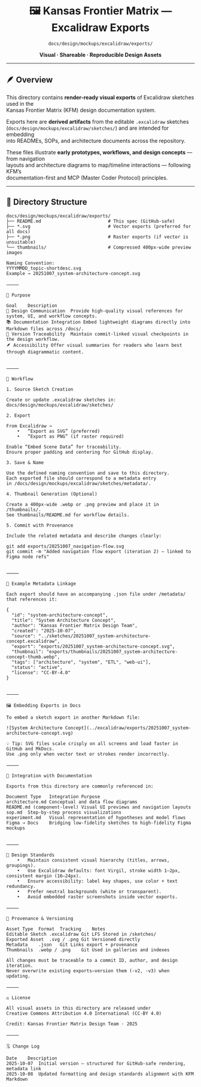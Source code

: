 <div align="center">

# 🖼️ Kansas Frontier Matrix — Excalidraw Exports  
`docs/design/mockups/excalidraw/exports/`

**Visual · Shareable · Reproducible Design Assets**

</div>

---

## 🪶 Overview

This directory contains **render-ready visual exports** of Excalidraw sketches used in the  
Kansas Frontier Matrix (KFM) design documentation system.  

Exports here are **derived artifacts** from the editable `.excalidraw` sketches  
(`docs/design/mockups/excalidraw/sketches/`) and are intended for embedding  
into READMEs, SOPs, and architecture documents across the repository.  

These files illustrate **early prototypes, workflows, and design concepts** — from navigation  
layouts and architecture diagrams to map/timeline interactions — following KFM’s  
documentation-first and MCP (Master Coder Protocol) principles.

---

## 📁 Directory Structure

```text
docs/design/mockups/excalidraw/exports/
├── README.md                         # This spec (GitHub-safe)
├── *.svg                             # Vector exports (preferred for all docs)
├── *.png                             # Raster exports (if vector is unsuitable)
└── thumbnails/                       # Compressed 400px-wide preview images

Naming Convention:
YYYYMMDD_topic-shortdesc.svg
Example → 20251007_system-architecture-concept.svg

⸻

🎯 Purpose

Goal	Description
🧭 Design Communication	Provide high-quality visual references for system, UI, and workflow concepts.
📚 Documentation Integration	Embed lightweight diagrams directly into Markdown files across /docs/.
🧩 Version Traceability	Maintain commit-linked visual checkpoints in the design workflow.
🪶 Accessibility	Offer visual summaries for readers who learn best through diagrammatic content.


⸻

🧱 Workflow

1. Source Sketch Creation

Create or update .excalidraw sketches in:
docs/design/mockups/excalidraw/sketches/

2. Export

From Excalidraw →
	•	“Export as SVG” (preferred)
	•	“Export as PNG” (if raster required)

Enable “Embed Scene Data” for traceability.
Ensure proper padding and centering for GitHub display.

3. Save & Name

Use the defined naming convention and save to this directory.
Each exported file should correspond to a metadata entry
in /docs/design/mockups/excalidraw/sketches/metadata/.

4. Thumbnail Generation (Optional)

Create a 400px-wide .webp or .png preview and place it in /thumbnails/.
See thumbnails/README.md for workflow details.

5. Commit with Provenance

Include the related metadata and describe changes clearly:

git add exports/20251007_navigation-flow.svg
git commit -m "Added navigation flow export (iteration 2) — linked to Figma node refs"


⸻

🧾 Example Metadata Linkage

Each export should have an accompanying .json file under /metadata/ that references it:

{
  "id": "system-architecture-concept",
  "title": "System Architecture Concept",
  "author": "Kansas Frontier Matrix Design Team",
  "created": "2025-10-07",
  "source": "../sketches/20251007_system-architecture-concept.excalidraw",
  "export": "exports/20251007_system-architecture-concept.svg",
  "thumbnail": "exports/thumbnails/20251007_system-architecture-concept-thumb.webp",
  "tags": ["architecture", "system", "ETL", "web-ui"],
  "status": "active",
  "license": "CC-BY-4.0"
}


⸻

🖼️ Embedding Exports in Docs

To embed a sketch export in another Markdown file:

![System Architecture Concept](../excalidraw/exports/20251007_system-architecture-concept.svg)

💡 Tip: SVG files scale crisply on all screens and load faster in GitHub and MkDocs.
Use .png only when vector text or strokes render incorrectly.

⸻

🧮 Integration with Documentation

Exports from this directory are commonly referenced in:

Document Type	Integration Purpose
architecture.md	Conceptual and data flow diagrams
README.md (component-level)	Visual UI previews and navigation layouts
sop.md	Step-by-step process visualizations
experiment.md	Visual representation of hypotheses and model flows
Figma → Docs	Bridging low-fidelity sketches to high-fidelity Figma mockups


⸻

🧩 Design Standards
	•	Maintain consistent visual hierarchy (titles, arrows, groupings).
	•	Use Excalidraw defaults: font Virgil, stroke width 1–2px, consistent margin (16–24px).
	•	Ensure accessibility: label key shapes, use color + text redundancy.
	•	Prefer neutral backgrounds (white or transparent).
	•	Avoid embedded raster screenshots inside vector exports.

⸻

🔐 Provenance & Versioning

Asset Type	Format	Tracking	Notes
Editable Sketch	.excalidraw	Git LFS	Stored in /sketches/
Exported Asset	.svg / .png	Git	Versioned directly
Metadata	.json	Git	Links export + provenance
Thumbnails	.webp / .png	Git	Used in galleries and indexes

All changes must be traceable to a commit ID, author, and design iteration.
Never overwrite existing exports—version them (-v2, -v3) when updating.

⸻

⚖️ License

All visual assets in this directory are released under
Creative Commons Attribution 4.0 International (CC-BY 4.0)

Credit: Kansas Frontier Matrix Design Team · 2025

⸻

🗓️ Change Log

Date	Description
2025-10-07	Initial version — structured for GitHub-safe rendering, metadata link
2025-10-08	Updated formatting and design standards alignment with KFM Markdown

